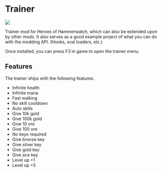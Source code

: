 # Trainer
![](http://missdev.nl/hoh_trainer.gif)

Trainer mod for Heroes of Hammerwatch, which can also be extended upon by other mods. It also serves as a good example project of what you can do with the modding API. (Hooks, sval loaders, etc.)

Once installed, you can press F3 in game to open the trainer menu.

## Features
The trainer ships with the following features:

* Infinite health
* Infinite mana
* Fast walking
* No skill cooldown
* Auto skills
* Give 10k gold
* Give 100k gold
* Give 10 ore
* Give 100 ore
* No keys required
* Give bronze key
* Give silver key
* Give gold key
* Give ace key
* Level up +1
* Level up +5
